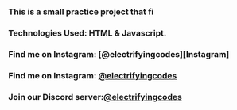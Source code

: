 ### This is a small practice project that fi

### Technologies Used: HTML & Javascript.

### Find me on Instagram: [@electrifyingcodes][Instagram]
### Find me on Instagram: [@electrifyingcodes][Telegram]
### Join our Discord server:[@electrifyingcodes][discord]

[Instgram]:https://www.instagram.com/electrifying_codes
[Telegram]:https://t.me/electrifyingcodes
[discord]: https://discord.com/invite/MP4h65hszf